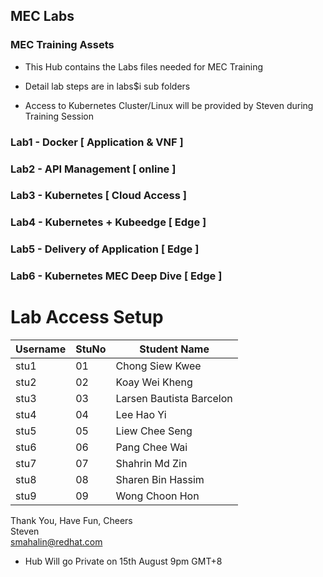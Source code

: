 ## MEC Labs 
### MEC Training Assets

- This Hub contains the Labs files needed for MEC Training
- Detail lab steps are in labs$i sub folders

- Access to Kubernetes Cluster/Linux will be provided by Steven during Training Session

### Lab1 - Docker [ Application & VNF  ]
### Lab2 - API Management [ online ]
### Lab3 - Kubernetes [ Cloud Access ]
### Lab4 - Kubernetes + Kubeedge [ Edge ]
### Lab5 - Delivery of Application [ Edge ]
### Lab6 - Kubernetes MEC Deep Dive [ Edge ]


# Lab Access Setup

| Username | StuNo | Student Name             |
|----------|--------------------------|-----|
| stu1     | 01 |Chong Siew Kwee          |
| stu2     | 02 |Koay Wei Kheng           |
| stu3     | 03 |Larsen Bautista Barcelon |
| stu4     | 04 |Lee Hao Yi               |
| stu5     | 05 | Liew Chee Seng          |
| stu6     | 06 | Pang Chee Wai           |
| stu7     | 07 | Shahrin Md Zin          |
| stu8     | 08 | Sharen Bin Hassim       |
| stu9     | 09  |Wong Choon Hon          |



Thank You, Have Fun, Cheers<br>
Steven<br>
smahalin@redhat.com

* Hub Will go Private on 15th August 9pm GMT+8
